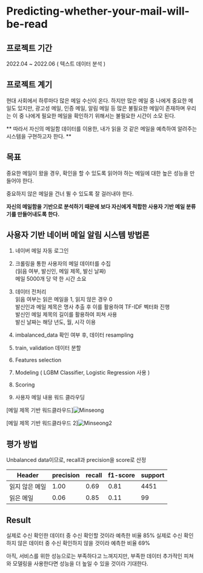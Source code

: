 # Predicting-whether-your-mail-will-be-read

## 프로젝트 기간
2022.04 ~ 2022.06 ( 텍스트 데이터 분석 )

## 프로젝트 계기
현대 사회에서 하루마다 많은 메일 수신이 온다. 하지만 많은 메일 중 나에게 중요한 메일도 있지만, 광고성 메일, 인증 메일, 알림 메일 등 많은 불필요한 메일이 존재하며 우리는 이 중 나에게 필요한 메일을 확인하기 위해서는 불필요한 시간이 소모 된다.



** 따라서 자신의 메일함 데이터를 이용한, 내가 읽을 것 같은 메일을 예측하여 알려주는 시스템을 구현하고자 한다. **



## 목표


중요한 메일이 왔을 경우, 확인을 할 수 있도록 읽어야 하는 메일에 대한 높은 성능을 만들어야 한다.

중요하지 않은 메일을 건너 뛸 수 있도록 잘 걸러내야 한다.

**자신의 메일함을 기반으로 분석하기 때문에 보다 자신에게 적합한 사용자 기반 메일 분류기를 만들어내도록 한다.**

## **사용자 기반 네이버 메일 알림 시스템 방법론**

1. 네이버 메일 자동 로그인


2. 크롤링을 통한 사용자의 메일 데이터를 수집 <br/>
    (읽음 여부, 발신인, 메일 제목, 발신 날짜)  <br/>
    메일 5000개 당 약 한 시간 소요
    
    
3. 데이터 전처리 <br/>
    읽음 여부는 읽은 메일을 1, 읽지 않은 경우 0 <br/>
    발신인과 메일 제목은 명사 추출 후 이를 활용하여 TF-IDF 벡터화 진행 <br/>
    발신인 메일 제목의 길이를 활용하여 피쳐 사용 <br/>
    발신 날짜는 해당 년도, 월, 시각 이용


4. imbalanced_data 확인 여부 후, 데이터 resampling 


5. train, validation 데이터 분할


6. Features selection


7. Modeling ( LGBM Classifier, Logistic Regression 사용 )


8. Scoring


9. 사용자 메일 내용 워드 클라우딩


[메일 제목 기반 워드클라우드]![Minseong](https://user-images.githubusercontent.com/91547241/216985220-55ca6a36-28ee-4b23-9171-21a5948fb749.png)


[메일 제목 기반 워드클라우드 2]![Minseong2](https://user-images.githubusercontent.com/91547241/216985246-1864fec1-c4d9-45dd-bb12-bcc2f5eb23f4.png)



## 평가 방법


Unbalanced data이므로, recall과 precision을 score로 산정



Header|precision|recall|f1-score|support
---|---|---|---|---|
읽지 않은 메일|1.00|0.69|0.81|4451|
읽은 메일|0.06|0.85|0.11|99|


## Result

실제로 수신 확인한 데이터 중 수신 확인할 것이라 예측한 비율 85%
실제로 수신 확인하지 않은 데이터 중 수신 확인하지 않을 것이라 예측한 비율 69%

아직, 서비스를 위한 성능으로는 부족하다고 느껴지지만, 부족한 데이터 추가적인 피쳐와 모델링을 사용한다면 성능을 더 높일 수 있을 것이라 기대한다.
